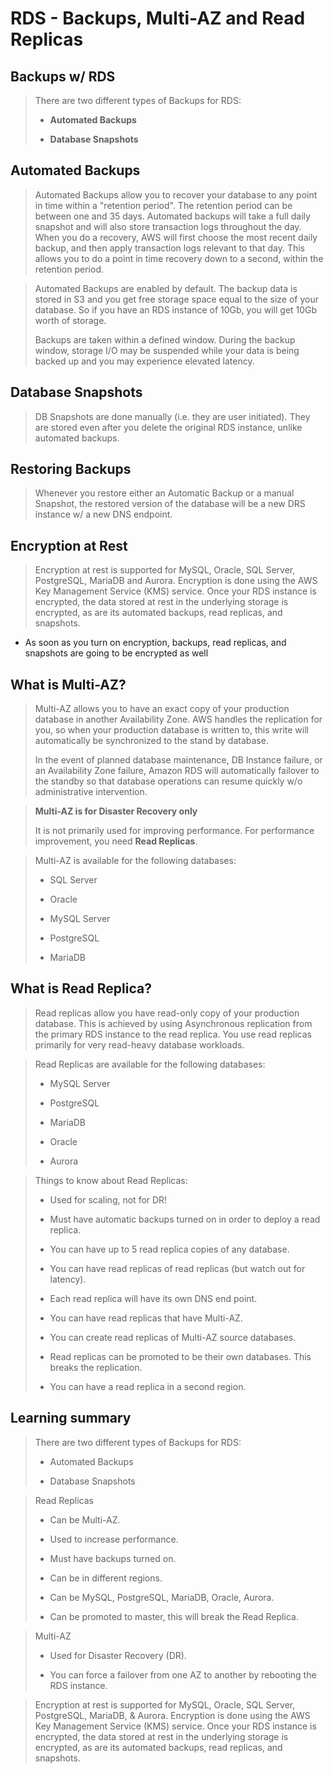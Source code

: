 # RDS - Backups, Multi-AZ and Read Replicas

## Backups w/ RDS

> There are two different types of Backups for RDS:
>
> * **Automated Backups**
>
> * **Database Snapshots**

## Automated Backups

> Automated Backups allow you to recover your database to any point in time within a "retention period". The retention period can be between one and 35 days. Automated backups will take a full daily snapshot and will also store transaction logs throughout the day. When you do a recovery, AWS will first choose the most recent daily backup, and then apply transaction logs relevant to that day. This allows you to do a point in time recovery down to a second, within the retention period.

> Automated Backups are enabled by default. The backup data is stored in S3 and you get free storage space equal to the size of your database. So if you have an RDS instance of 10Gb, you will get 10Gb worth of storage.
>
> Backups are taken within a defined window. During the backup window, storage I/O may be suspended while your data is being backed up and you may experience elevated latency.

## Database Snapshots

> DB Snapshots are done manually (i.e. they are user initiated). They are stored even after you delete the original RDS instance, unlike automated backups.

## Restoring Backups

> Whenever you restore either an Automatic Backup or a manual Snapshot, the restored version of the database will be a new DRS instance w/ a new DNS endpoint.

## Encryption at Rest

> Encryption at rest is supported for MySQL, Oracle, SQL Server, PostgreSQL, MariaDB and Aurora. Encryption is done using the AWS Key Management Service (KMS) service. Once your RDS instance is encrypted, the data stored at rest in the underlying storage is encrypted, as are its automated backups, read replicas, and snapshots.

* As soon as you turn on encryption, backups, read replicas, and snapshots are going to be encrypted as well

## What is Multi-AZ?

> Multi-AZ allows you to have an exact copy of your production database in another Availability Zone. AWS handles the replication for you, so when your production database is written to, this write will automatically be synchronized to the stand by database.
>
> In the event of planned database maintenance, DB Instance failure, or an Availability Zone failure, Amazon RDS will automatically failover to the standby so that database operations can resume quickly w/o administrative intervention.

> **Multi-AZ is for Disaster Recovery only**
>
> It is not primarily used for improving performance. For performance improvement, you need **Read Replicas**.

> Multi-AZ is available for the following databases:
>
> * SQL Server
>
> * Oracle
>
> * MySQL Server
>
> * PostgreSQL
>
> * MariaDB

## What is Read Replica?

> Read replicas allow you have read-only copy of your production database. This is achieved by using Asynchronous replication from the primary RDS instance to the read replica. You use read replicas primarily for very read-heavy database workloads.

> Read Replicas are available for the following databases:
>
> * MySQL Server
>
> * PostgreSQL
>
> * MariaDB
>
> * Oracle
>
> * Aurora

> Things to know about Read Replicas:
>
> * Used for scaling, not for DR!
>
> * Must have automatic backups turned on in order to deploy a read replica.
>
> * You can have up to 5 read replica copies of any database.
>
> * You can have read replicas of read replicas (but watch out for latency).
>
> * Each read replica will have its own DNS end point.
>
> * You can have read replicas that have Multi-AZ.
>
> * You can create read replicas of Multi-AZ source databases.
>
> * Read replicas can be promoted to be their own databases. This breaks the replication.
>
> * You can have a read replica in a second region.

## Learning summary

> There are two different types of Backups for RDS:
>
> * Automated Backups
>
> * Database Snapshots

> Read Replicas
>
> * Can be Multi-AZ.
>
> * Used to increase performance.
>
> * Must have backups turned on.
>
> * Can be in different regions.
>
> * Can be MySQL, PostgreSQL, MariaDB, Oracle, Aurora.
>
> * Can be promoted to master, this will break the Read Replica.

> Multi-AZ
>
> * Used for Disaster Recovery (DR).
>
> * You can force a failover from one AZ to another by rebooting the RDS instance.

> Encryption at rest is supported for MySQL, Oracle, SQL Server, PostgreSQL, MariaDB, & Aurora. Encryption is done using the AWS Key Management Service (KMS) service. Once your RDS instance is encrypted, the data stored at rest in the underlying storage is encrypted, as are its automated backups, read replicas, and snapshots.
